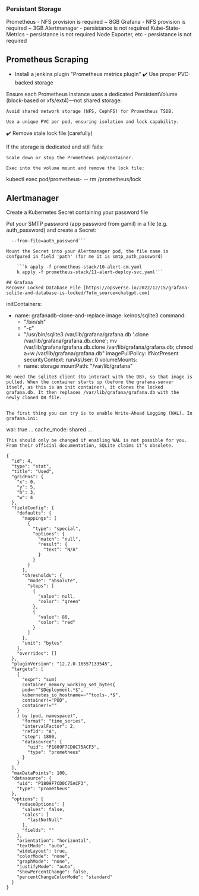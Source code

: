 ### Persistant Storage
Prometheus - NFS provision is required ~ 8GB
Grafana - NFS provision is required ~ 3GB
Alertmanager - persistance is not required
Kube-State-Metrics - persistance is not required
Node Exporter, etc - persistance is not required

## Prometheus Scraping
* Install a jenkins plugin "Prometheus metrics plugin"
✔️ Use proper PVC-backed storage

Ensure each Prometheus instance uses a dedicated PersistentVolume (block-based or xfs/ext4)—not shared storage:

    Avoid shared network storage (NFS, CephFS) for Prometheus TSDB.

    Use a unique PVC per pod, ensuring isolation and lock capability.

✔️ Remove stale lock file (carefully)

If the storage is dedicated and still fails:

    Scale down or stop the Prometheus pod/container.

    Exec into the volume mount and remove the lock file:

kubectl exec pod/prometheus-<id> -- rm /prometheus/lock


## Alertmanager
Create a Kubernetes Secret containing your password file

Put your SMTP password (app password from gamil) in a file (e.g. auth_password) and create a Secret:
```kubectl -n monitoring create secret generic alertmanager-smtp-secret \
  --from-file=auth_password```   

Mount the Secret into your Alertmanager pod, the file name is confgured in field 'path' (for me it is smtp_auth_password)

    ```k apply -f prometheus-stack/10-alert-cm.yaml
    k apply -f prometheus-stack/11-alert-deploy-svc.yaml```

## Grafana
Recover Locked Database File [https://opsverse.io/2022/12/15/grafana-sqlite-and-database-is-locked/?utm_source=chatgpt.com]
```   
initContainers:
- name: grafanadb-clone-and-replace
  image: keinos/sqlite3
  command:
  - "/bin/sh"
  - "-c"
  - "/usr/bin/sqlite3 /var/lib/grafana/grafana.db '.clone /var/lib/grafana/grafana.db.clone'; mv /var/lib/grafana/grafana.db.clone /var/lib/grafana/grafana.db; chmod a+w /var/lib/grafana/grafana.db"
  imagePullPolicy: IfNotPresent
  securityContext:
    runAsUser: 0
  volumeMounts:
  - name: storage
    mountPath: "/var/lib/grafana"
```   
We need the sqlite3 client (to interact with the DB), so that image is pulled. When the container starts up (before the grafana-server itself, as this is an init container), it clones the locked grafana.db. It then replaces /var/lib/grafana/grafana.db with the newly cloned DB file.


The first thing you can try is to enable Write-Ahead Logging (WAL). In grafana.ini:  
``` 
  [database]:
  ...
  wal: true
  ...
  cache_mode: shared
  ...
```   
This should only be changed if enabling WAL is not possible for you. From their official documentation, SQLite claims it’s obsolete.

{
  "id": 4,
  "type": "stat",
  "title": "Used",
  "gridPos": {
    "x": 0,
    "y": 5,
    "h": 3,
    "w": 4
  },
  "fieldConfig": {
    "defaults": {
      "mappings": [
        {
          "type": "special",
          "options": {
            "match": "null",
            "result": {
              "text": "N/A"
            }
          }
        }
      ],
      "thresholds": {
        "mode": "absolute",
        "steps": [
          {
            "value": null,
            "color": "green"
          },
          {
            "value": 80,
            "color": "red"
          }
        ]
      },
      "unit": "bytes"
    },
    "overrides": []
  },
  "pluginVersion": "12.2.0-16557133545",
  "targets": [
    {
      "expr": "sum(
      container_memory_working_set_bytes{
      pod=~"^$Deployment.*$",
      kubernetes_io_hostname=~"^tools-.*$",
      container!="POD",
      container!=""
    }
    ) by (pod, namespace)",
      "format": "time_series",
      "intervalFactor": 2,
      "refId": "A",
      "step": 1800,
      "datasource": {
        "uid": "P1809F7CD0C75ACF3",
        "type": "prometheus"
      }
    }
  ],
  "maxDataPoints": 100,
  "datasource": {
    "uid": "P1809F7CD0C75ACF3",
    "type": "prometheus"
  },
  "options": {
    "reduceOptions": {
      "values": false,
      "calcs": [
        "lastNotNull"
      ],
      "fields": ""
    },
    "orientation": "horizontal",
    "textMode": "auto",
    "wideLayout": true,
    "colorMode": "none",
    "graphMode": "none",
    "justifyMode": "auto",
    "showPercentChange": false,
    "percentChangeColorMode": "standard"
  }
}
